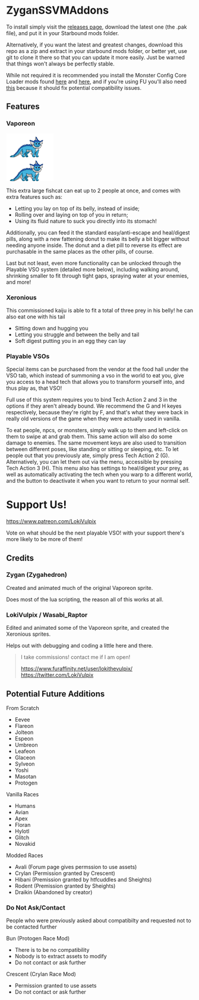 # ZyganSSVMAddons

To install simply visit the [releases page](https://github.com/Zygahedron/ZyganSSVMAddons/releases), download the latest one (the .pak file), and put it in your Starbound mods folder.

Alternatively, if you want the latest and greatest changes, download this repo as a zip and extract in your starbound mods folder, or better yet, use git to clone it there so that you can update it more easily. Just be warned that things won't always be perfectly stable.

While not required it is recommended you install the Monster Config Core Loader mods found [here](https://steamcommunity.com/sharedfiles/filedetails/?id=2442860690) and [here](https://steamcommunity.com/sharedfiles/filedetails/?id=2442873217), and if you're using FU you'll also need [this](https://steamcommunity.com/sharedfiles/filedetails/?id=2442880727) because it should fix potential compatibility issues.

## Features

### Vaporeon

![](/vehicles/spov/vaporeon/vaporeon.png)

This extra large fishcat can eat up to 2 people at once, and comes with extra features such as:
- Letting you lay on top of its belly, instead of inside;
- Rolling over and laying on top of you in return;
- Using its fluid nature to suck you directly into its stomach!

Additionally, you can feed it the standard easy/anti-escape and heal/digest pills, along with a new fattening donut to make its belly a bit bigger without needing anyone inside. The donut and a diet pill to reverse its effect are purchasable in the same places as the other pills, of course.

Last but not least, even more functionality can be unlocked through the Playable VSO system (detailed more below), including walking around, shrinking smaller to fit through tight gaps, spraying water at your enemies, and more!

### Xeronious

This commissioned kaiju is able to fit a total of three prey in his belly! he can also eat one with his tail
- Sitting down and hugging you
- Letting you struggle and between the belly and tail
- Soft digest putting you in an egg they can lay

### Playable VSOs

Special items can be purchased from the vendor at the food hall under the VSO tab, which instead of summoning a vso in the world to eat you, give you access to a head tech that allows you to transform yourself into, and thus play as, that VSO!

Full use of this system requires you to bind Tech Action 2 and 3 in the options if they aren't already bound. We recommend the G and H keyes respectively, because they're right by F, and that's what they were back in really old versions of the game when they were actually used in vanilla.

To eat people, npcs, or monsters, simply walk up to them and left-click on them to swipe at and grab them. This same action will also do some damage to enemies.
The same movement keys are also used to transition between different poses, like standing or sitting or sleeping, etc.
To let people out that you previously ate, simply press Tech Action 2 (G). Alternatively, you can let them out via the menu, accessible by pressing Tech Action 3 (H). This menu also has settings to heal/digest your prey, as well as automatically activating the tech when you warp to a different world, and the button to deactivate it when you want to return to your normal self.

# Support Us!

https://www.patreon.com/LokiVulpix

Vote on what should be the next playable VSO! with your support there's more likely to be more of them!

## Credits

### Zygan (Zygahedron)

Created and animated much of the original Vaporeon sprite.

Does most of the lua scripting, the reason all of this works at all.

### LokiVulpix / Wasabi_Raptor

Edited and animated some of the Vaporeon sprite, and created the Xeronious sprites.

Helps out with debugging and coding a little here and there.

> I take commissions! contact me if I am open!
>
> https://www.furaffinity.net/user/lokithevulpix/
> https://twitter.com/LokiVulpix


## Potential Future Additions

From Scratch
- Eevee
- Flareon
- Jolteon
- Espeon
- Umbreon
- Leafeon
- Glaceon
- Sylveon
- Yoshi
- Masotan
- Protogen

Vanilla Races
- Humans
- Avian
- Apex
- Floran
- Hylotl
- Glitch
- Novakid

Modded Races
- Avali (Forum page gives permssion to use assets)
- Crylan (Permission granted by Crescent)
- Hibani (Premission granted by htfcuddles and Sheights)
- Rodent (Premission granted by Sheights)
- Draikin (Abandoned by creator)

### Do Not Ask/Contact

People who were previously asked about compatibilty and requested not to be contacted further

Bun (Protogen Race Mod)
- There is to be no compatibility
- Nobody is to extract assets to modify
- Do not contact or ask further

Crescent (Crylan Race Mod)
- Permission granted to use assets
- Do not contact or ask further

